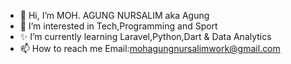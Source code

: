 - 👋 Hi, I’m MOH. AGUNG NURSALIM aka Agung
- 👀 I’m interested in Tech,Programming and Sport
- ✨  I’m currently learning Laravel,Python,Dart & Data Analytics
- 📫 How to reach me Email:mohagungnursalimwork@gmail.com

<!---
mohagungnursalim/mohagungnursalim is a ✨ special ✨ repository because its `README.md` (this file) appears on your GitHub profile.
You can click the Preview link to take a look at your changes.
--->
